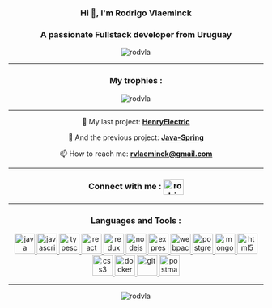 <h3 align="center">Hi 👋, I'm Rodrigo Vlaeminck</h3>
<h3 align="center">A passionate Fullstack developer from Uruguay</h3>
<p align="center"> <img src="https://komarev.com/ghpvc/?username=rodvla&label=Profile%20views&color=0e75b6&style=flat" alt="rodvla" /> </p>
<hr/>
<h3 align="center">My trophies :</h3>
<p align="center"> <img src="https://github-profile-trophy.vercel.app/?username=rodvla&row=1&column=3" alt="rodvla" /></p>
<hr/>
<div align="center">

   🔭 My last project: [**HenryElectric**](https://github.com/rodvla/Java-Spring-HenryElectric)

   🔭 And the previous project: [**Java-Spring**](https://github.com/rodvla/Java-Spring-HenryNews)

   📫 How to reach me: **rvlaeminck@gmail.com**
  
</div>

<hr/>

<h3 align="center"> Connect with me : <a href="https://linkedin.com/in/rodrigo-vlaeminck" target="blank"><img align="center" src="https://worldvectorlogo.com/es/logo/linkedin-icon-2" alt="rodrigo-vlaeminck" height="30" width="40" /></a></h3>
<hr/>

<h3 align="center">Languages and Tools :</h3>
<p align="center"> 
  <a href="https://www.java.com" target="_blank"> <img src="https://cdn.worldvectorlogo.com/logos/java.svg" alt="java" width="40" height="40"/> </a>
  <a href="https://developer.mozilla.org/en-US/docs/Web/JavaScript" target="_blank"> <img src="https://cdn.worldvectorlogo.com/logos/logo-javascript.svg" alt="javascript" width="40" height="40"/> </a>
  <a href="https://www.typescriptlang.org/" target="_blank"> <img src="https://cdn.worldvectorlogo.com/logos/typescript.svg" alt="typescript" width="40" height="40"/> </a>
  <a href="https://reactjs.org/" target="_blank"> <img src="https://cdn.worldvectorlogo.com/logos/react-2.svg" alt="react" width="40" height="40"/> </a> 
  <a href="https://redux.js.org" target="_blank"> <img src="https://cdn.worldvectorlogo.com/logos/redux.svg" alt="redux" width="40" height="40"/> </a> 
  <a href="https://nodejs.org" target="_blank"> <img src="https://cdn.worldvectorlogo.com/logos/nodejs-1.svg" alt="nodejs" width="40" height="40"/> </a> 
  <a href="https://expressjs.com" target="_blank"> <img src="https://cdn.worldvectorlogo.com/logos/express-109.svg" alt="express" width="40" height="40"/> </a>
   <a href="https://webpack.js.org" target="_blank"> <img src="https://cdn.worldvectorlogo.com/logos/webpack.svg" alt="webpack" width="40" height="40"/> </a>  
  <a href="https://www.postgresql.org" target="_blank"> <img src="https://cdn.worldvectorlogo.com/logos/postgresql.svg" alt="postgresql" width="40" height="40"/> </a>    
  <a href="https://www.mongodb.com/" target="_blank"> <img src="https://cdn.worldvectorlogo.com/logos/mongodb.svg" alt="mongodb" width="40" height="40"/> </a>  
  <a href="https://www.w3.org/html/" target="_blank"> <img src="https://cdn.worldvectorlogo.com/logos/html5.svg" alt="html5" width="40" height="40"/> </a> 
  <a href="https://www.w3schools.com/css/" target="_blank"> <img src="https://cdn.worldvectorlogo.com/logos/css3.svg" alt="css3" width="40" height="40"/> </a> 
  <a href="https://www.docker.com/" target="_blank"> <img src="https://cdn.worldvectorlogo.com/logos/docker.svg" alt="docker" width="40" height="40"/> </a>  
  <a href="https://github.com/rodvla" target="_blank"> <img src="https://cdn.worldvectorlogo.com/logos/github-2.svg" alt="git" width="40" height="40"/> </a>    
  <a href="https://www.postman.com/" target="_blank"> <img src="https://www.vectorlogo.zone/logos/getpostman/getpostman-icon.svg" alt="postman" width="40" height="40"/> </a>  
</p>
<hr/>

<p align="center">
   <img src="https://github-readme-stats.vercel.app/api?username=rodvla&show_icons=true&locale=en" alt="rodvla" />
</p>
